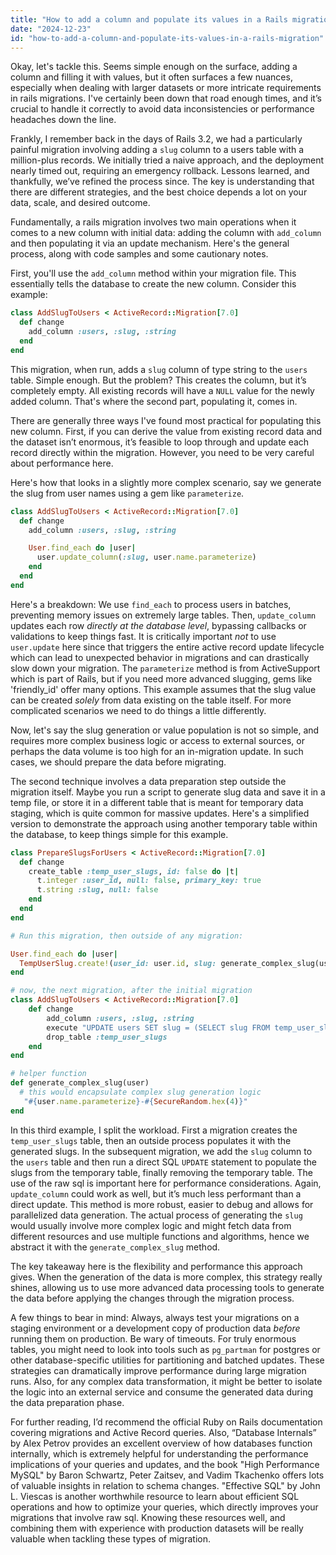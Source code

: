 ```yaml
---
title: "How to add a column and populate its values in a Rails migration?"
date: "2024-12-23"
id: "how-to-add-a-column-and-populate-its-values-in-a-rails-migration"
---
```


Okay, let's tackle this. Seems simple enough on the surface, adding a column and filling it with values, but it often surfaces a few nuances, especially when dealing with larger datasets or more intricate requirements in rails migrations. I've certainly been down that road enough times, and it’s crucial to handle it correctly to avoid data inconsistencies or performance headaches down the line.

Frankly, I remember back in the days of Rails 3.2, we had a particularly painful migration involving adding a `slug` column to a users table with a million-plus records. We initially tried a naive approach, and the deployment nearly timed out, requiring an emergency rollback. Lessons learned, and thankfully, we’ve refined the process since. The key is understanding that there are different strategies, and the best choice depends a lot on your data, scale, and desired outcome.

Fundamentally, a rails migration involves two main operations when it comes to a new column with initial data: adding the column with `add_column` and then populating it via an update mechanism. Here's the general process, along with code samples and some cautionary notes.

First, you'll use the `add_column` method within your migration file. This essentially tells the database to create the new column. Consider this example:

```ruby
class AddSlugToUsers < ActiveRecord::Migration[7.0]
  def change
    add_column :users, :slug, :string
  end
end
```

This migration, when run, adds a `slug` column of type string to the `users` table. Simple enough. But the problem? This creates the column, but it’s completely empty. All existing records will have a `NULL` value for the newly added column. That's where the second part, populating it, comes in.

There are generally three ways I've found most practical for populating this new column. First, if you can derive the value from existing record data and the dataset isn’t enormous, it’s feasible to loop through and update each record directly within the migration. However, you need to be very careful about performance here.

Here's how that looks in a slightly more complex scenario, say we generate the slug from user names using a gem like `parameterize`.

```ruby
class AddSlugToUsers < ActiveRecord::Migration[7.0]
  def change
    add_column :users, :slug, :string

    User.find_each do |user|
      user.update_column(:slug, user.name.parameterize)
    end
  end
end
```

Here's a breakdown: We use `find_each` to process users in batches, preventing memory issues on extremely large tables. Then, `update_column` updates each row *directly at the database level*, bypassing callbacks or validations to keep things fast. It is critically important *not* to use `user.update` here since that triggers the entire active record update lifecycle which can lead to unexpected behavior in migrations and can drastically slow down your migration. The `parameterize` method is from ActiveSupport which is part of Rails, but if you need more advanced slugging, gems like 'friendly_id' offer many options. This example assumes that the slug value can be created *solely* from data existing on the table itself. For more complicated scenarios we need to do things a little differently.

Now, let's say the slug generation or value population is not so simple, and requires more complex business logic or access to external sources, or perhaps the data volume is too high for an in-migration update. In such cases, we should prepare the data before migrating.

The second technique involves a data preparation step outside the migration itself. Maybe you run a script to generate slug data and save it in a temp file, or store it in a different table that is meant for temporary data staging, which is quite common for massive updates. Here's a simplified version to demonstrate the approach using another temporary table within the database, to keep things simple for this example.

```ruby
class PrepareSlugsForUsers < ActiveRecord::Migration[7.0]
  def change
    create_table :temp_user_slugs, id: false do |t|
      t.integer :user_id, null: false, primary_key: true
      t.string :slug, null: false
    end
  end
end

# Run this migration, then outside of any migration:

User.find_each do |user|
  TempUserSlug.create!(user_id: user.id, slug: generate_complex_slug(user))
end

# now, the next migration, after the initial migration
class AddSlugToUsers < ActiveRecord::Migration[7.0]
    def change
        add_column :users, :slug, :string
        execute "UPDATE users SET slug = (SELECT slug FROM temp_user_slugs WHERE user_id = users.id)"
        drop_table :temp_user_slugs
    end
end

# helper function
def generate_complex_slug(user)
  # this would encapsulate complex slug generation logic
   "#{user.name.parameterize}-#{SecureRandom.hex(4)}"
end

```

In this third example, I split the workload. First a migration creates the `temp_user_slugs` table, then an outside process populates it with the generated slugs. In the subsequent migration, we add the `slug` column to the `users` table and then run a direct SQL `UPDATE` statement to populate the slugs from the temporary table, finally removing the temporary table. The use of the raw sql is important here for performance considerations. Again, `update_column` could work as well, but it’s much less performant than a direct update. This method is more robust, easier to debug and allows for parallelized data generation. The actual process of generating the `slug` would usually involve more complex logic and might fetch data from different resources and use multiple functions and algorithms, hence we abstract it with the `generate_complex_slug` method.

The key takeaway here is the flexibility and performance this approach gives. When the generation of the data is more complex, this strategy really shines, allowing us to use more advanced data processing tools to generate the data before applying the changes through the migration process.

A few things to bear in mind: Always, always test your migrations on a staging environment or a development copy of production data *before* running them on production. Be wary of timeouts. For truly enormous tables, you might need to look into tools such as `pg_partman` for postgres or other database-specific utilities for partitioning and batched updates. These strategies can dramatically improve performance during large migration runs. Also, for any complex data transformation, it might be better to isolate the logic into an external service and consume the generated data during the data preparation phase.

For further reading, I’d recommend the official Ruby on Rails documentation covering migrations and Active Record queries. Also, “Database Internals” by Alex Petrov provides an excellent overview of how databases function internally, which is extremely helpful for understanding the performance implications of your queries and updates, and the book "High Performance MySQL" by Baron Schwartz, Peter Zaitsev, and Vadim Tkachenko offers lots of valuable insights in relation to schema changes. "Effective SQL" by John L. Viescas is another worthwhile resource to learn about efficient SQL operations and how to optimize your queries, which directly improves your migrations that involve raw sql. Knowing these resources well, and combining them with experience with production datasets will be really valuable when tackling these types of migration.
